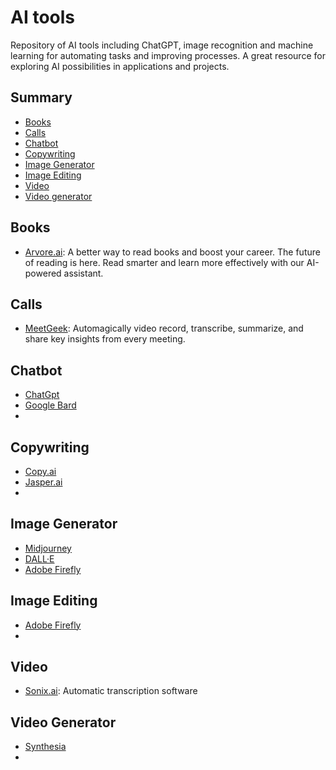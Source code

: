 # AI tools

Repository of AI tools including ChatGPT, image recognition and machine learning for automating tasks and improving processes. A great resource for exploring AI possibilities in applications and projects.

## Summary

- [Books](#books)
- [Calls](#calls)
- [Chatbot](#category)
- [Copywriting](#copywriting)
- [Image Generator](#image-generator)
- [Image Editing](#image-editing)
- [Video](#video)
- [Video generator](#video-generator)

## Books

- [Arvore.ai](https://arvore.ai/): A better way to read books and boost your career. The future of reading is here. Read smarter and learn more effectively with our AI-powered assistant.

## Calls

- [MeetGeek](https://meetgeek.ai/): Automagically video record, transcribe, summarize, and share key insights from every meeting.

## Chatbot

- [ChatGpt](https://chat.openai.com/chat)
- [Google Bard](https://bard.google.com/)
- []()

## Copywriting

- [Copy.ai](https://www.copy.ai/)
- [Jasper.ai](https://www.jasper.ai/)
- []()

## Image Generator

- [Midjourney](https://www.midjourney.com)
- [DALL·E](https://openai.com/product/dall-e-2)
- [Adobe Firefly](https://www.adobe.com/sensei/generative-ai/firefly.html)

## Image Editing

- [Adobe Firefly](https://www.adobe.com/sensei/generative-ai/firefly.html)
- []()

## Video

- [Sonix.ai](https://sonix.ai/): Automatic transcription software

## Video Generator

- [Synthesia](https://www.synthesia.io/)
- []()
